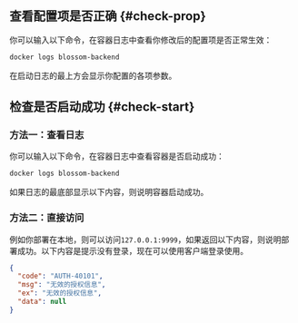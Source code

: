## 查看配置项是否正确 {#check-prop}

你可以输入以下命令，在容器日志中查看你修改后的配置项是否正常生效：

```bash
docker logs blossom-backend
```

在启动日志的最上方会显示你配置的各项参数。

<bl-img src="../../imgs/deploy/backend-before-check.png" width="700px"/>

## 检查是否启动成功 {#check-start}

### 方法一：查看日志

你可以输入以下命令，在容器日志中查看容器是否启动成功：

```bash
docker logs blossom-backend
```

如果日志的最底部显示以下内容，则说明容器启动成功。

<bl-img src="../../imgs/deploy/backend-success.png" width="700px"/>

### 方法二：直接访问

例如你部署在本地，则可以访问`127.0.0.1:9999`，如果返回以下内容，则说明部署成功。以下内容是提示没有登录，现在可以使用客户端登录使用。

```json
{
  "code": "AUTH-40101",
  "msg": "无效的授权信息",
  "ex": "无效的授权信息",
  "data": null
}
```
